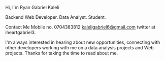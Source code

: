 Hi, I'm Ryan Gabriel Kaleli

Backend Web Developer.
Data Analyst.
Student.


Contact Me
Mobile no. 0704383812
kaleligabriel6@gmail.com
twitter at iheartgabriel3.

I'm always interested in hearing about new opportunities, connecting with other developers working with me on a data analysis projects and Web projects. 
Thanks for taking the time to read about me. 












